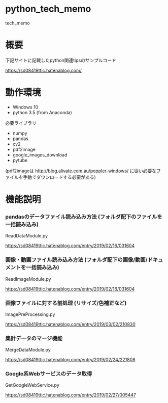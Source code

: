 # python_tech_memo

tech_memo


# 概要

下記サイトに記載したpython関連tipsのサンプルコード

https://sd08419ttic.hatenablog.com/

# 動作環境

* Windows 10
* python 3.5 (from Anaconda)

必要ライブラリ

* numpy
* pandas
* cv2
* pdf2image
* google_images_download
* pytube

(pdf2imageは http://blog.alivate.com.au/poppler-windows/ に従い必要なファイルを手動でダウンロードする必要がある)

# 機能説明

### pandasのデータファイル読み込み方法 (フォルダ配下のファイルを一括読み込み)

ReadDataModule.py

https://sd08419ttic.hatenablog.com/entry/2019/02/16/031604

### 画像・動画ファイル読み込み方法 (フォルダ配下の画像/動画/ドキュメントを一括読み込み)

ReadImageModule.py

https://sd08419ttic.hatenablog.com/entry/2019/02/16/031604

### 画像ファイルに対する前処理 (リサイズ/色補正など)

ImagePreProcessing.py

https://sd08419ttic.hatenablog.com/entry/2019/03/02/210830


### 集計データのマージ機能

MergeDataModule.py

https://sd08419ttic.hatenablog.com/entry/2019/02/24/221808

### Google系Webサービスのデータ取得

GetGoogleWebService.py

https://sd08419ttic.hatenablog.com/entry/2019/02/27/005447

